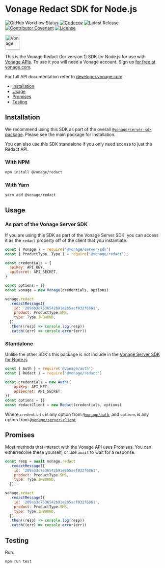 # Vonage Redact SDK for Node.js

![GitHub Workflow Status](https://img.shields.io/github/actions/workflow/status/vonage/vonage-node-sdk/ci.yml?branch=3.x) [![Codecov](https://img.shields.io/codecov/c/github/vonage/vonage-node-sdk?label=Codecov&logo=codecov&style=flat-square)](https://codecov.io/gh/Vonage/vonage-server-sdk) ![Latest Release](https://img.shields.io/npm/v/@vonage/redact?label=%40vonage%2Fredact&style=flat-square) [![Contributor Covenant](https://img.shields.io/badge/Contributor%20Covenant-v2.0%20adopted-ff69b4.svg?style=flat-square)](../../CODE_OF_CONDUCT.md) [![License](https://img.shields.io/npm/l/@vonage/accounts?label=License&style=flat-square)][license]

<img src="https://developer.nexmo.com/images/logos/vbc-logo.svg" height="48px" alt="Vonage" />

This is the Vonage Redact (for version 1) SDK for Node.js for use with [Vonage APIs](https://www.vonage.com/). To use it you will need a Vonage account. Sign up [for free at vonage.com][signup].

For full API documentation refer to [developer.vonage.com](https://developer.vonage.com/).

-   [Installation](#installation)
-   [Usage](#usage)
-   [Promises](#promises)
-   [Testing](#testing)

## Installation

We recommend using this SDK as part of the overall [`@vonage/server-sdk` package](https://github.com/vonage/vonage-node-sdk). Please see the main package for installation.

You can also use this SDK standalone if you only need access to just the Redact API.

### With NPM

```bash
npm install @vonage/redact
```

### With Yarn

```bash
yarn add @vonage/redact
```

## Usage

### As part of the Vonage Server SDK

If you are using this SDK as part of the Vonage Server SDK, you can access it
as the `redact` property off of the client that you instantiate.

```js
const { Vonage } = require('@vonage/server-sdk')
const { ProductType, Type } = require('@vonage/redact');

const credentials = {
  apiKey: API_KEY,
  apiSecret: API_SECRET,
}

const options = {}
const vonage = new Vonage(credentials, options)

vonage.redact
  .redactMessage({
    id: '209ab3c7536542b91e8b5aef032f6861',
    product: ProductType.SMS,
    type: Type.INBOUND,
  })
  .then((resp) => console.log(resp))
  .catch((err) => console.error(err))
```

### Standalone

Unlike the other SDK's this package is not include in the [Vonage Server SDK for Node.js](https://github.com/vonage/vonage-node-sdk)

```js
const { Auth } = require('@vonage/auth')
const { Redact } = require('@vonage/redact')

const credentials = new Auth({
    apiKey: API_KEY,
    apiSecret: API_SECRET,
})
const options = {}
const redactClient = new Redact(credentials, options)
```

Where `credentials` is any option from [`@vonage/auth`](https://github.com/Vonage/vonage-node-sdk/blob/3.x/packages/auth/README.md#options), and `options` is any option from [`@vonage/server-client`](https://github.com/Vonage/vonage-node-sdk/blob/3.x/packages/server-client/README.md#options)

## Promises

Most methods that interact with the Vonage API uses Promises. You can eitherresolve these yourself, or use `await` to wait for a response.

```js
const resp = await vonage.redact
  .redactMessage({
    id: '209ab3c7536542b91e8b5aef032f6861',
    product: ProductType.SMS,
    type: Type.INBOUND,
  });

vonage.redact
  .redactMessage({
    id: '209ab3c7536542b91e8b5aef032f6861',
    product: ProductType.SMS,
    type: Type.INBOUND,
  })
  .then((resp) => console.log(resp))
  .catch((err) => console.error(err))
```

## Testing

Run:

```bash
npm run test
```

[signup]: https://dashboard.nexmo.com/sign-up?utm_source=DEV_REL&utm_medium=github&utm_campaign=node-server-sdk
[license]: ../../LICENSE.txt

